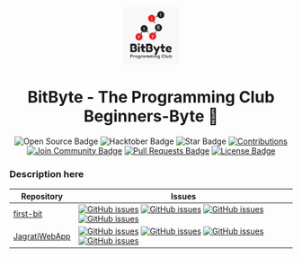 <p align="center">
    <a href="https://github.com/BitByte-TPC">
        <img src="assets/bitbyte.png" width="20%">
    </a>
</p>

<h1 align="center"> 
    BitByte - The Programming Club
    <br>
    Beginners-Byte 🎉
</h1>

<div align="center">
<img src="https://firstcontributions.github.io/open-source-badges/badges/open-source-v1/open-source.svg" alt="Open Source Badge"/>
<img src="https://img.shields.io/badge/hacktoberfest-2020-blueviolet" alt="Hacktober Badge"/>
<img src="https://img.shields.io/static/v1?label=%F0%9F%8C%9F&message=If%20Useful&style=style=flat&color=BC4E99" alt="Star Badge"/>
<a href="https://github.com/BitByte-TPC" ><img src="https://img.shields.io/badge/Contributions-welcome-violet.svg?style=flat&logo=git" alt="Contributions" /></a>
<a href="https://discord.gg/42KgFmJ"><img src="https://img.shields.io/discord/752209830290260101?style=flat&label=Join%20Community&color=7289DA" alt="Join Community Badge"/></a>
<a href="https://github.com/BitByte-TPC/beginners-byte/pulls"><img src="https://img.shields.io/github/issues-pr/BitByte-TPC/beginners-byte" alt="Pull Requests Badge"/></a>
<a href="https://github.com/BitByte-TPC/beginners-byte/blob/master/LICENSE"><img src="https://img.shields.io/github/license/BitByte-TPC/beginners-byte?color=2b9348" alt="License Badge"/></a>
</div>

### Description here

| Repository  | Issues  |
|---|---|
| [first-bit](https://github.com/BitByte-TPC/first-bit) | [![GitHub issues](https://img.shields.io/github/issues/BitByte-TPC/first-bit?color=pink&logo=github)](https://github.com/BitByte-TPC/first-bit/issues) [![GitHub issues](https://img.shields.io/github/issues/BitByte-TPC/first-bit/first-timers-only?color=pink&logo=github)](https://github.com/BitByte-TPC/first-bit/issues?q=is%3Aissue+is%3Aopen+label%3Afirst-timers-only) [![GitHub issues](https://img.shields.io/github/issues/BitByte-TPC/first-bit/good%20first%20issue?color=pink&logo=github)](https://github.com/BitByte-TPC/first-bit/issues?q=is%3Aissue+is%3Aopen+label%3A%22good+first+issue%22) [![GitHub issues](https://img.shields.io/github/issues/BitByte-TPC/first-bit/help%20wanted?color=pink&logo=github)](https://github.com/BitByte-TPC/first-bit/issues?q=is%3Aissue+is%3Aopen+label%3A%22help+wanted%22) |
| [JagratiWebApp](https://github.com/garg3133/JagratiWebApp) | [![GitHub issues](https://img.shields.io/github/issues/garg3133/JagratiWebApp?color=pink&logo=github)](https://github.com/garg3133/JagratiWebApp/issues) [![GitHub issues](https://img.shields.io/github/issues/garg3133/JagratiWebApp/first-timers-only?color=pink&logo=github)](https://github.com/garg3133/JagratiWebApp/issues?q=is%3Aissue+is%3Aopen+label%3Afirst-timers-only) [![GitHub issues](https://img.shields.io/github/issues/garg3133/JagratiWebApp/good%20first%20issue?color=pink&logo=github)](https://github.com/garg3133/JagratiWebApp/issues?q=is%3Aissue+is%3Aopen+label%3A%22good+first+issue%22) [![GitHub issues](https://img.shields.io/github/issues/garg3133/JagratiWebApp/help%20wanted?color=pink&logo=github)](https://github.com/garg3133/JagratiWebApp/issues?q=is%3Aissue+is%3Aopen+label%3A%22help+wanted%22) |
